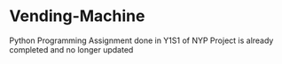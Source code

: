 # Vending-Machine

Python Programming Assignment done in Y1S1 of NYP
Project is already completed and no longer updated
